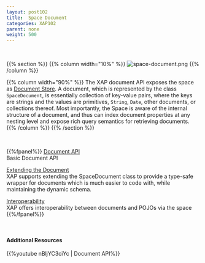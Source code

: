 ```yaml
---
layout: post102
title:  Space Document
categories: XAP102
parent: none
weight: 500
---
```


<br>


{{% section %}}
{{% column  width="10%" %}}
![space-document.png](/attachment_files/subject/space-document.png)
{{% /column %}}

{{% column width="90%" %}}
The XAP document API exposes the space as [Document Store](http://en.wikipedia.org/wiki/Document-oriented_database). A document, which is represented by the class `SpaceDocument`, is essentially collection of key-value pairs, where the keys are strings and the values are primitives, `String`, `Date`, other documents, or collections thereof. Most importantly, the Space is aware of the internal structure of a document, and thus can index document properties at any nesting level and expose rich query semantics for retrieving documents.
{{% /column %}}
{{% /section %}}

<br>

{{%fpanel%}}
[Document API](./document-api.html)<br>
Basic Document API

[Extending the Document](./document-extending.html)<br>
XAP supports extending the SpaceDocument class to provide a type-safe wrapper for documents which is much easier to code with, while maintaining the dynamic schema.

[Interoperability](./document-pojo-interoperability.html)<br>
XAP offers interoperability between documents and POJOs via the space
{{%/fpanel%}}

<br>

#### Additional Resources
{{%youtube nBljYC3ciYc | Document API%}}
